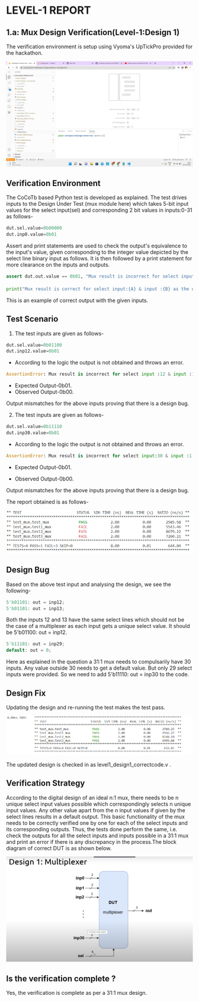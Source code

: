 # LEVEL-1 REPORT 
## 1.a: Mux Design Verification(Level-1:Design 1)
The verification environment is setup using Vyoma's UpTickPro provided for the hackathon.

![Image Link](https://github.com/vyomasystems-lab/challenges-Amreen-Kaur/blob/master/images/ss.jpg)

## Verification Environment
The CoCoTb based Python test is developed as explained. The test drives inputs to the Design Under Test (mux module here) which takes 5-bit input values for the select input(sel) and corresponding 2 bit values in inputs:0-31 as follows-
```python
dut.sel.value=0b00000
dut.inp0.value=0b01
```
Assert and print statements are used to check the output's equivalence to the input's value, given corresponding to the integer value depicted by the select line binary input as follows. It is then followed by a print statement for more clearance on the inputs and outputs.
```python
assert dut.out.value == 0b01, "Mux result is incorrect for select input:{A} & input :{B} as the output is not :{C} rather it is {D}".format(A = int(dut.sel.value),B = int(dut.inp0.value),C = int(dut.inp0.value),D = int(dut.out.value))

print("Mux result is correct for select input:{A} & input :{B} as the output is :{C} and not {D}".format(A = int(dut.sel.value),B = int(dut.inp0.value),C = int(dut.out.value),D = int(dut.inp17.value)))
```
This is an example of correct output with the given inputs.
## Test Scenario
1. The test inputs are given as follows-
```python
dut.sel.value=0b01100
dut.inp12.value=0b01
```
- According to the logic the output is not obtained and throws an error.
```python
AssertionError: Mux result is incorrect for select input :12 & input :1 as the output is not :1 rather it is 00.
```
- Expected Output-0b01.
- Observed Output-0b00.

Output mismatches for the above inputs proving that there is a design bug.

2. The test inputs are given as follows-
```python
dut.sel.value=0b11110
dut.inp30.value=0b01  
```
- According to the logic the output is not obtained and throws an error.
```python
AssertionError: Mux result is incorrect for select input:30 & input :1 as the output is not :1.
```
- Expected Output-0b01.

- Observed Output-0b00.

Output mismatches for the above inputs proving that there is a design bug.

The report obtained is as follows-

![Image Link](https://github.com/vyomasystems-lab/challenges-Amreen-Kaur/blob/master/images/mux.png)

## Design Bug
Based on the above test input and analysing the design, we see the following-
```verilog
5'b01101: out = inp12;
5'b01101: out = inp13;
```
Both the inputs 12 and 13 have the same select lines which should not be the case of a multiplexer as each input gets a unique select value.
It should be 5'b01100: out = inp12.
```verilog
5'b11101: out = inp29;
default: out = 0;
```
Here as explained in the question a 31:1 mux needs to compulsarily have 30 inputs. Any value outside 30 needs to get a default value. But only 29 select inputs were provided. So we need to add 5'b11110: out = inp30 to the code.
## Design Fix
Updating the design and re-running the test makes the test pass.

![Image Link](https://github.com/vyomasystems-lab/challenges-Amreen-Kaur/blob/master/images/mux%20corrected.png)

The updated design is checked in as level1_design1_correctcode.v .

## Verification Strategy
According to the digital design of an ideal n:1 mux, there needs to be n unique select input values possible which correspondingly selects n unique input values. Any other value apart from the n input values if given by the select lines results in a default output. This basic functionality of the mux needs to be correctly verified one by one for each of the select inputs and its corresponding outputs. Thus, the tests done perform the same, i.e. check the outputs for all the select inputs and inputs possible in a 31:1 mux and print an error if there is any discrepancy in the process.The block diagram of correct DUT is as shown below.

![image](https://github.com/vyomasystems-lab/challenges-Amreen-Kaur/blob/master/images/mux_dia.png)

## Is the verification complete ?
Yes, the verification is complete as per a 31:1 mux design.



